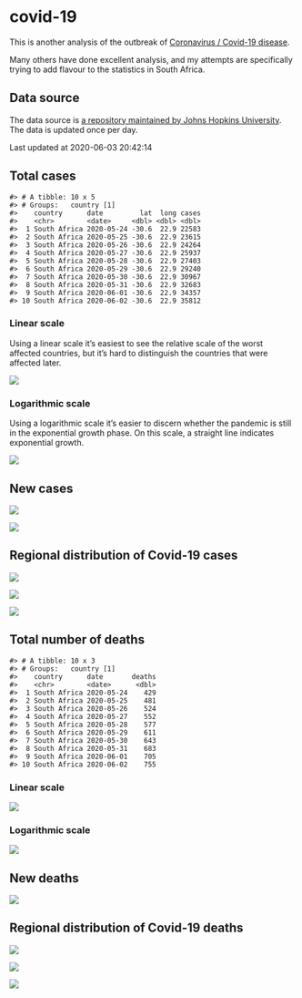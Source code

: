 
<!-- README.md is generated from README.Rmd. Please edit that file -->

# covid-19

<!-- badges: start -->

<!-- badges: end -->

This is another analysis of the outbreak of [Coronavirus / Covid-19
disease](https://en.wikipedia.org/wiki/Coronavirus_disease_2019).

Many others have done excellent analysis, and my attempts are
specifically trying to add flavour to the statistics in South Africa.

## Data source

The data source is [a repository maintained by Johns Hopkins
University](https://github.com/CSSEGISandData/COVID-19). The data is
updated once per day.

Last updated at 2020-06-03 20:42:14

## Total cases

    #> # A tibble: 10 x 5
    #> # Groups:   country [1]
    #>    country      date         lat  long cases
    #>    <chr>        <date>     <dbl> <dbl> <dbl>
    #>  1 South Africa 2020-05-24 -30.6  22.9 22583
    #>  2 South Africa 2020-05-25 -30.6  22.9 23615
    #>  3 South Africa 2020-05-26 -30.6  22.9 24264
    #>  4 South Africa 2020-05-27 -30.6  22.9 25937
    #>  5 South Africa 2020-05-28 -30.6  22.9 27403
    #>  6 South Africa 2020-05-29 -30.6  22.9 29240
    #>  7 South Africa 2020-05-30 -30.6  22.9 30967
    #>  8 South Africa 2020-05-31 -30.6  22.9 32683
    #>  9 South Africa 2020-06-01 -30.6  22.9 34357
    #> 10 South Africa 2020-06-02 -30.6  22.9 35812

### Linear scale

Using a linear scale it’s easiest to see the relative scale of the worst
affected countries, but it’s hard to distinguish the countries that were
affected later.

![](README_files/figure-gfm/unnamed-chunk-5-1.png)<!-- -->

### Logarithmic scale

Using a logarithmic scale it’s easier to discern whether the pandemic is
still in the exponential growth phase. On this scale, a straight line
indicates exponential growth.

![](README_files/figure-gfm/unnamed-chunk-6-1.png)<!-- -->

## New cases

![](README_files/figure-gfm/unnamed-chunk-7-1.png)<!-- -->

![](README_files/figure-gfm/unnamed-chunk-8-1.png)<!-- -->

## Regional distribution of Covid-19 cases

![](README_files/figure-gfm/unnamed-chunk-9-1.png)<!-- -->

![](README_files/figure-gfm/unnamed-chunk-10-1.png)<!-- -->

![](README_files/figure-gfm/unnamed-chunk-11-1.png)<!-- -->

## Total number of deaths

    #> # A tibble: 10 x 3
    #> # Groups:   country [1]
    #>    country      date       deaths
    #>    <chr>        <date>      <dbl>
    #>  1 South Africa 2020-05-24    429
    #>  2 South Africa 2020-05-25    481
    #>  3 South Africa 2020-05-26    524
    #>  4 South Africa 2020-05-27    552
    #>  5 South Africa 2020-05-28    577
    #>  6 South Africa 2020-05-29    611
    #>  7 South Africa 2020-05-30    643
    #>  8 South Africa 2020-05-31    683
    #>  9 South Africa 2020-06-01    705
    #> 10 South Africa 2020-06-02    755

### Linear scale

![](README_files/figure-gfm/unnamed-chunk-14-1.png)<!-- -->

### Logarithmic scale

![](README_files/figure-gfm/unnamed-chunk-15-1.png)<!-- -->

## New deaths

![](README_files/figure-gfm/unnamed-chunk-16-1.png)<!-- -->

## Regional distribution of Covid-19 deaths

![](README_files/figure-gfm/unnamed-chunk-17-1.png)<!-- -->

![](README_files/figure-gfm/unnamed-chunk-18-1.png)<!-- -->

![](README_files/figure-gfm/unnamed-chunk-19-1.png)<!-- -->
